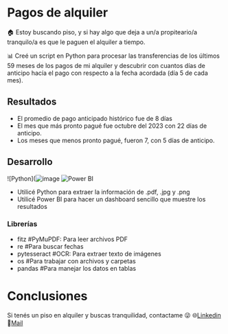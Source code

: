 # Pagos de alquiler

🏠 Estoy buscando piso, y si hay algo que deja a un/a propiteario/a tranquilo/a es que le paguen el alquiler a tiempo.

📊 Creé un script en Python para procesar las transferencias de los últimos 59 meses de los pagos de mi alquiler y descubrir con cuantos días de anticipo hacía el pago con respecto a la fecha acordada (día 5 de cada mes).

## Resultados
- El promedio de pago anticipado histórico fue de 8 días
- El mes que más pronto pagué fue octubre del 2023 con 22 días de anticipo.
- Los meses que menos pronto pagué, fueron 7, con 5 días de anticipo.

## Desarrollo
![Python](![image](https://github.com/user-attachments/assets/e97cb85d-2a02-4d19-9f63-1f3422bc5bed)
![Power BI](https://github.com/user-attachments/assets/a6bd8499-0edd-4510-add2-4849b56337d1)

- Utilicé Python para extraer la información de .pdf, .jpg y .png
- Utilicé Power BI para hacer un dashboard sencillo que muestre los resultados

### Librerías
- fitz  #PyMuPDF: Para leer archivos PDF
- re  #Para buscar fechas
- pytesseract  #OCR: Para extraer texto de imágenes
- os  #Para trabajar con archivos y carpetas
- pandas #Para manejar los datos en tablas

# Conclusiones
Si tenés un piso en alquiler y buscas tranquilidad, contactame 😜
🌐[Linkedin](https://www.linkedin.com/in/fhlabate/)
📧[Mail](fhlabate@gmail.com)

